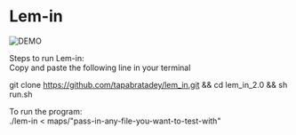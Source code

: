 # Lem-in

![DEMO](https://user-images.githubusercontent.com/12387917/43361458-dddb759e-9283-11e8-8779-d5bb626b31d2.gif)

Steps to run Lem-in:</br>
Copy and paste the following line in your terminal</br>

git clone https://github.com/tapabratadey/lem_in.git && cd lem_in_2.0 && sh run.sh

To run the program:</br>
./lem-in < maps/"pass-in-any-file-you-want-to-test-with"</br>
